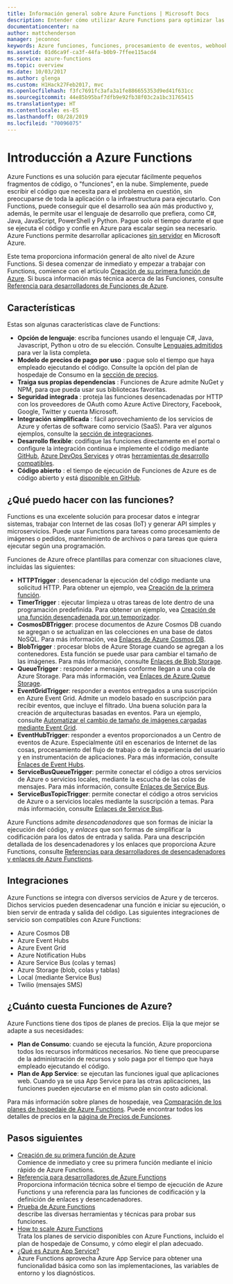 ```yaml
---
title: Información general sobre Azure Functions | Microsoft Docs
description: Entender cómo utilizar Azure Functions para optimizar las cargas de trabajo asincrónicas en minutos.
documentationcenter: na
author: mattchenderson
manager: jeconnoc
keywords: Azure funciones, funciones, procesamiento de eventos, webhooks, proceso dinámico, arquitectura sin servidor
ms.assetid: 01d6ca9f-ca3f-44fa-b0b9-7ffee115acd4
ms.service: azure-functions
ms.topic: overview
ms.date: 10/03/2017
ms.author: glenga
ms.custom: H1Hack27Feb2017, mvc
ms.openlocfilehash: f3fc7691fc3afa3a1fe886655353d9ed41f631cc
ms.sourcegitcommit: 44e85b95baf7dfb9e92fb38f03c2a1bc31765415
ms.translationtype: HT
ms.contentlocale: es-ES
ms.lasthandoff: 08/28/2019
ms.locfileid: "70096075"
---
```

# <a name="an-introduction-to-azure-functions"></a>Introducción a Azure Functions  
Azure Functions es una solución para ejecutar fácilmente pequeños fragmentos de código, o "funciones", en la nube. Simplemente, puede escribir el código que necesita para el problema en cuestión, sin preocuparse de toda la aplicación o la infraestructura para ejecutarlo. Con Functions, puede conseguir que el desarrollo sea aún más productivo y, además, le permite usar el lenguaje de desarrollo que prefiera, como C#, Java, JavaScript, PowerShell y Python. Pague solo el tiempo durante el que se ejecuta el código y confíe en Azure para escalar según sea necesario. Azure Functions permite desarrollar aplicaciones [sin servidor](https://azure.microsoft.com/solutions/serverless/) en Microsoft Azure.

Este tema proporciona información general de alto nivel de Azure Functions. Si desea comenzar de inmediato y empezar a trabajar con Functions, comience con el artículo [Creación de su primera función de Azure](functions-create-first-azure-function.md). Si busca información más técnica acerca de las Funciones, consulte [Referencia para desarrolladores de Funciones de Azure](functions-reference.md).

## <a name="features"></a>Características
Estas son algunas características clave de Functions:

* **Opción de lenguaje**: escriba funciones usando el lenguaje C#, Java, Javascript, Python u otro de su elección. Consulte [Lenguajes admitidos](supported-languages.md) para ver la lista completa.
* **Modelo de precios de pago por uso** : pague solo el tiempo que haya empleado ejecutando el código. Consulte la opción del plan de hospedaje de Consumo en la [sección de precios](#pricing).  
* **Traiga sus propias dependencias** : Funciones de Azure admite NuGet y NPM, para que pueda usar sus bibliotecas favoritas.  
* **Seguridad integrada** : proteja las funciones desencadenadas por HTTP con los proveedores de OAuth como Azure Active Directory, Facebook, Google, Twitter y cuenta Microsoft.  
* **Integración simplificada** : fácil aprovechamiento de los servicios de Azure y ofertas de software como servicio (SaaS). Para ver algunos ejemplos, consulte la [sección de integraciones](#integrations).  
* **Desarrollo flexible**: codifique las funciones directamente en el portal o configure la integración continua e implemente el código mediante [GitHub](../app-service/scripts/cli-continuous-deployment-github.md), [Azure DevOps Services](../app-service/scripts/cli-continuous-deployment-vsts.md) y otras [herramientas de desarrollo compatibles](../app-service/deploy-local-git.md).  
* **Código abierto** : el tiempo de ejecución de Funciones de Azure es de código abierto y está [disponible en GitHub](https://github.com/azure/azure-webjobs-sdk-script).  

## <a name="what-can-i-do-with-functions"></a>¿Qué puedo hacer con las funciones?
Functions es una excelente solución para procesar datos e integrar sistemas, trabajar con Internet de las cosas (IoT) y generar API simples y microservicios. Puede usar Functions para tareas como procesamiento de imágenes o pedidos, mantenimiento de archivos o para tareas que quiera ejecutar según una programación. 

Funciones de Azure ofrece plantillas para comenzar con situaciones clave, incluidas las siguientes:

* **HTTPTrigger** : desencadenar la ejecución del código mediante una solicitud HTTP. Para obtener un ejemplo, vea [Creación de la primera función](functions-create-first-azure-function.md).
* **TimerTrigger** : ejecutar limpieza u otras tareas de lote dentro de una programación predefinida. Para obtener un ejemplo, vea [Creación de una función desencadenada por un temporizador](functions-create-scheduled-function.md).
* **CosmosDBTrigger**: procese documentos de Azure Cosmos DB cuando se agregan o se actualizan en las colecciones en una base de datos NoSQL. Para más información, vea [Enlaces de Azure Cosmos DB](functions-bindings-cosmosdb-v2.md).
* **BlobTrigger** : procesar blobs de Azure Storage cuando se agregan a los contenedores. Esta función se puede usar para cambiar el tamaño de las imágenes. Para más información, consulte [Enlaces de Blob Storage](functions-bindings-storage-blob.md).
* **QueueTrigger** : responder a mensajes conforme llegan a una cola de Azure Storage. Para más información, vea [Enlaces de Azure Queue Storage](functions-bindings-storage-queue.md).
* **EventGridTrigger**: responder a eventos entregados a una suscripción en Azure Event Grid. Admite un modelo basado en suscripción para recibir eventos, que incluye el filtrado. Una buena solución para la creación de arquitecturas basadas en eventos. Para un ejemplo, consulte [Automatizar el cambio de tamaño de imágenes cargadas mediante Event Grid](../event-grid/resize-images-on-storage-blob-upload-event.md).
* **EventHubTrigger**: responder a eventos proporcionados a un Centro de eventos de Azure. Especialmente útil en escenarios de Internet de las cosas, procesamiento del flujo de trabajo o de la experiencia del usuario y en instrumentación de aplicaciones. Para más información, consulte [Enlaces de Event Hubs](functions-bindings-event-hubs.md).
* **ServiceBusQueueTrigger**: permite conectar el código a otros servicios de Azure o servicios locales, mediante la escucha de las colas de mensajes. Para más información, consulte [Enlaces de Service Bus](functions-bindings-service-bus.md).
* **ServiceBusTopicTrigger**: permite conectar el código a otros servicios de Azure o a servicios locales mediante la suscripción a temas. Para más información, consulte [Enlaces de Service Bus](functions-bindings-service-bus.md).

Azure Functions admite *desencadenadores* que son formas de iniciar la ejecución del código, y *enlaces* que son formas de simplificar la codificación para los datos de entrada y salida. Para una descripción detallada de los desencadenadores y los enlaces que proporciona Azure Functions, consulte [Referencias para desarrolladores de desencadenadores y enlaces de Azure Functions](functions-triggers-bindings.md).

## <a name="integrations"></a>Integraciones
Azure Functions se integra con diversos servicios de Azure y de terceros. Dichos servicios pueden desencadenar una función e iniciar su ejecución, o bien servir de entrada y salida del código. Las siguientes integraciones de servicio son compatibles con Azure Functions:

* Azure Cosmos DB
* Azure Event Hubs
* Azure Event Grid
* Azure Notification Hubs
* Azure Service Bus (colas y temas)
* Azure Storage (blob, colas y tablas)
* Local (mediante Service Bus)
* Twilio (mensajes SMS)

## <a name="pricing"></a>¿Cuánto cuesta Funciones de Azure?
Azure Functions tiene dos tipos de planes de precios. Elija la que mejor se adapte a sus necesidades: 

* **Plan de Consumo**: cuando se ejecuta la función, Azure proporciona todos los recursos informáticos necesarios. No tiene que preocuparse de la administración de recursos y solo paga por el tiempo que haya empleado ejecutando el código. 
* **Plan de App Service**: se ejecutan las funciones igual que aplicaciones web. Cuando ya se usa App Service para las otras aplicaciones, las funciones pueden ejecutarse en el mismo plan sin costo adicional. 

Para más información sobre planes de hospedaje, vea [Comparación de los planes de hospedaje de Azure Functions](functions-scale.md). Puede encontrar todos los detalles de precios en la [página de Precios de Funciones](https://azure.microsoft.com/pricing/details/functions/).

## <a name="next-steps"></a>Pasos siguientes
* [Creación de su primera función de Azure](functions-create-first-azure-function.md)  
  Comience de inmediato y cree su primera función mediante el inicio rápido de Azure Functions. 
* [Referencia para desarrolladores de Azure Functions](functions-reference.md)  
  Proporciona información técnica sobre el tiempo de ejecución de Azure Functions y una referencia para las funciones de codificación y la definición de enlaces y desencadenadores.
* [Prueba de Azure Functions](functions-test-a-function.md)  
  describe las diversas herramientas y técnicas para probar sus funciones.
* [How to scale Azure Functions](functions-scale.md)  
  Trata los planes de servicio disponibles con Azure Functions, incluido el plan de hospedaje de Consumo, y cómo elegir el plan adecuado. 
* [¿Qué es Azure App Service?](../app-service/overview.md)  
  Azure Functions aprovecha Azure App Service para obtener una funcionalidad básica como son las implementaciones, las variables de entorno y los diagnósticos. 

